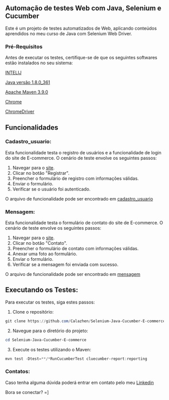 ## Automação de testes Web com Java, Selenium e Cucumber

Este é um projeto de testes automatizados de Web, aplicando conteúdos aprendidos no meu curso de Java com Selenium Web Driver.

### Pré-Requisitos

Antes de executar os testes, certifique-se de que os seguintes softwares estão instalados no seu sistema:

[INTELIJ](https://www.jetbrains.com/idea/)

[Java versão 1.8.0_361](https://www.oracle.com/technetwork/java/javase/downloads/jdk8-downloads-2133151.html)

[Apache Maven 3.9.0](https://maven.apache.org/download.cgi)

[Chrome](https://www.google.com/intl/pt-BR/chrome/)

[ChromeDriver](https://chromedriver.chromium.org/downloads)

## Funcionalidades

### Cadastro_usuario:
Esta funcionalidade testa o registro de usuários e a funcionalidade de login do site de E-commerce. O cenário de teste envolve os seguintes passos:

1. Navegar para o [site](http://automationpratice.com.br/).
2. Clicar no botão "Registrar".
3. Preencher o formulário de registro com informações válidas.
4. Enviar o formulário.
5. Verificar se o usuário foi autenticado.

O arquivo de funcionalidade pode ser encontrado em [cadastro_usuario](https://github.com/Calazhen/Selenium-Java-Cucumber-E-commerce/blob/master/site-ecommerce-curso-selenium/src/main/resources/features/cadastro_usuario.feature)

### Mensagem:
Esta funcionalidade testa o formulário de contato do site de E-commerce. O cenário de teste envolve os seguintes passos:

1. Navegar para o [site](https://automationexercise.com/contact_us).
2. Clicar no botão "Contato".
3. Preencher o formulário de contato com informações válidas.
4. Anexar uma foto ao formulário.
5. Enviar o formulário.
6. Verificar se a mensagem foi enviada com sucesso.

O arquivo de funcionalidade pode ser encontrado em [mensagem](https://github.com/Calazhen/Selenium-Java-Cucumber-E-commerce/blob/master/site-ecommerce-curso-selenium/src/main/resources/features/mensagem.feature)

## Executando os Testes:
Para executar os testes, siga estes passos:

1. Clone o repositório:

```powershell
git clone https://github.com/Calazhen/Selenium-Java-Cucumber-E-commerce.git
```

2. Navegue para o diretório do projeto:

```powershell
cd Selenium-Java-Cucumber-E-commerce
```

3. Execute os testes utilizando o Maven:

```powershell
mvn test -Dtest=**/*RunCucumberTest cluecumber-report:reporting
```




### Contatos:
Caso tenha alguma dúvida poderá entrar em contato pelo meu [Linkedin](https://www.linkedin.com/in/henrique-calazans/)

Bora se conectar? =]
